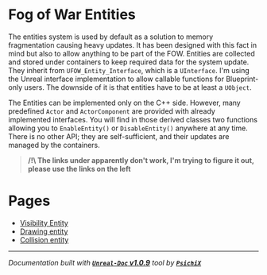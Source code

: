 # Fog of War Entities

The entities system is used by default as a solution to memory fragmentation causing heavy updates. It has
been designed with this fact in mind but also to allow anything to be part of the FOW. Entities are collected
and stored under containers to keep required data for the system update. They inherit from `UFOW_Entity_Interface`,
which is a `UInterface`. I'm using the Unreal interface implementation to allow callable functions for Blueprint-only
users. The downside of it is that entities have to be at least a `UObject`.

The Entities can be implemented only on the C++ side. However, many predefined `Actor` and `ActorComponent`
are provided with already implemented interfaces. You will find in those derived classes two functions allowing
you to `EnableEntity()` or `DisableEntity()` anywhere at any time. There is no other API; they are self-sufficient,
and their updates are managed by the containers.

> **/!\ The links under apparently don't work, I'm trying to figure it out, please use the links on the left <br />**


# Pages

- [Visibility Entity](/book/Tutorials/entities/Visibility_Entity.md)
- [Drawing entity](/book/Tutorials/entities/Drawing_Entity.md)
- [Collision entity](/book/Tutorials/entities/Collision_Entity.md)

---
_Documentation built with [**`Unreal-Doc` v1.0.9**](https://github.com/PsichiX/unreal-doc) tool by [**`PsichiX`**](https://github.com/PsichiX)_